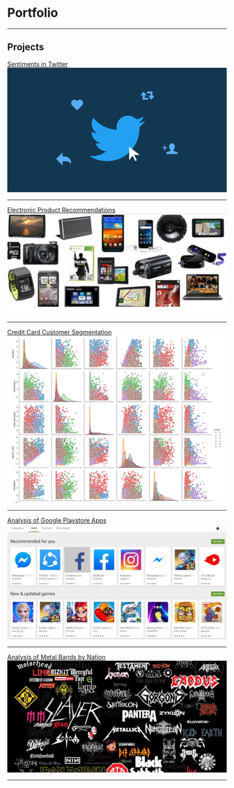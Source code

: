 # Portfolio

---

## Projects 

[Sentiments in Twitter](https://github.com/ktdawood/Sentiments-in-Twitter)
<img src="images/twitter.png?raw=true"/>

---
[Electronic Product Recommendations](https://github.com/ktdawood/Electronic-Product-Recommentation)
<img src="images/electronic-products.png?raw=true"/>

---
[Credit Card Customer Segmentation](https://github.com/ktdawood/Customer-Segmentation)
<img src="images/clustering.png?raw=true"/>

---
[Analysis of Google Playstore Apps](https://github.com/ktdawood/GooglePlayStore-EDA)
<img src="images/apps.png?raw=true"/>

---
[Analysis of Metal Bands by Nation](https://github.com/ktdawood/Metal-Bands-by-Nation)
<img src="images/metal-bands.png?raw=true"/>


---
<p style="font-size:11px">
  <!-- Remove above link if you don't want to attibute -->
